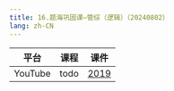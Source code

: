 ```yaml
---
title: 16.题海巩固课—管综（逻辑）（20240802）
lang: zh-CN
---
```



| 平台       | 课程                                                                                                                               | 课件                                                                                   |
|----------|------------------------------------------------------------------------------------------------------------------------------------|----------------------------------------------------------------------------------------|
| YouTube  | todo                                                                                                                               | [2019](../../public/logic/%E9%80%BB%E8%BE%91-%E6%AD%A3%E5%BC%8F%E8%AF%BE/pdf/2019.pdf) |





